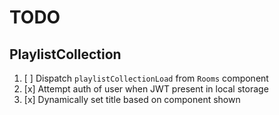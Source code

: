 # TODO

## PlaylistCollection

1. [ ] Dispatch `playlistCollectionLoad` from `Rooms` component
1. [x] Attempt auth of user when JWT present in local storage
1. [x] Dynamically set title based on component shown
